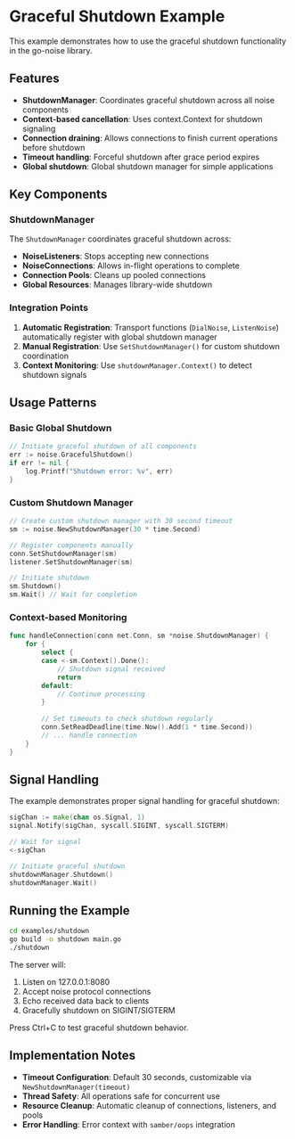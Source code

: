 # Graceful Shutdown Example

This example demonstrates how to use the graceful shutdown functionality in the go-noise library.

## Features

- **ShutdownManager**: Coordinates graceful shutdown across all noise components
- **Context-based cancellation**: Uses context.Context for shutdown signaling
- **Connection draining**: Allows connections to finish current operations before shutdown
- **Timeout handling**: Forceful shutdown after grace period expires
- **Global shutdown**: Global shutdown manager for simple applications

## Key Components

### ShutdownManager

The `ShutdownManager` coordinates graceful shutdown across:
- **NoiseListeners**: Stops accepting new connections
- **NoiseConnections**: Allows in-flight operations to complete
- **Connection Pools**: Cleans up pooled connections
- **Global Resources**: Manages library-wide shutdown

### Integration Points

1. **Automatic Registration**: Transport functions (`DialNoise`, `ListenNoise`) automatically register with global shutdown manager
2. **Manual Registration**: Use `SetShutdownManager()` for custom shutdown coordination
3. **Context Monitoring**: Use `shutdownManager.Context()` to detect shutdown signals

## Usage Patterns

### Basic Global Shutdown

```go
// Initiate graceful shutdown of all components
err := noise.GracefulShutdown()
if err != nil {
    log.Printf("Shutdown error: %v", err)
}
```

### Custom Shutdown Manager

```go
// Create custom shutdown manager with 30 second timeout
sm := noise.NewShutdownManager(30 * time.Second)

// Register components manually
conn.SetShutdownManager(sm)
listener.SetShutdownManager(sm)

// Initiate shutdown
sm.Shutdown()
sm.Wait() // Wait for completion
```

### Context-based Monitoring

```go
func handleConnection(conn net.Conn, sm *noise.ShutdownManager) {
    for {
        select {
        case <-sm.Context().Done():
            // Shutdown signal received
            return
        default:
            // Continue processing
        }
        
        // Set timeouts to check shutdown regularly
        conn.SetReadDeadline(time.Now().Add(1 * time.Second))
        // ... handle connection
    }
}
```

## Signal Handling

The example demonstrates proper signal handling for graceful shutdown:

```go
sigChan := make(chan os.Signal, 1)
signal.Notify(sigChan, syscall.SIGINT, syscall.SIGTERM)

// Wait for signal
<-sigChan

// Initiate graceful shutdown
shutdownManager.Shutdown()
shutdownManager.Wait()
```

## Running the Example

```bash
cd examples/shutdown
go build -o shutdown main.go
./shutdown
```

The server will:
1. Listen on 127.0.0.1:8080
2. Accept noise protocol connections
3. Echo received data back to clients
4. Gracefully shutdown on SIGINT/SIGTERM

Press Ctrl+C to test graceful shutdown behavior.

## Implementation Notes

- **Timeout Configuration**: Default 30 seconds, customizable via `NewShutdownManager(timeout)`
- **Thread Safety**: All operations safe for concurrent use
- **Resource Cleanup**: Automatic cleanup of connections, listeners, and pools
- **Error Handling**: Error context with `samber/oops` integration

